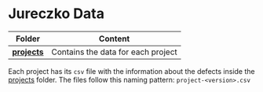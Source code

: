 # Jureczko Data

| Folder                    | Content                            |
| ------------------------- | ---------------------------------- |
| [**projects**](projects/) | Contains the data for each project |


Each project has its `csv` file with the information about the defects inside the [projects](projects/) folder. The files follow this naming pattern: `project-<version>.csv`
